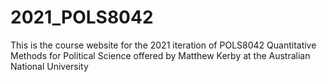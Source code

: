 # 2021_POLS8042
 This is the course website for the 2021 iteration of POLS8042 Quantitative Methods for Political Science offered by Matthew Kerby at the Australian National University
